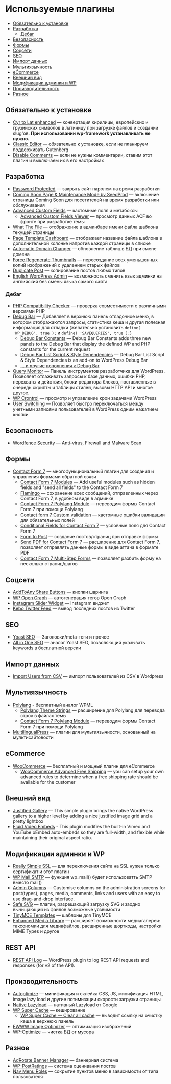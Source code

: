 # Используемые плагины

* [Обязательно к установке](#Обязательно-к-установке)
* [Разработка](#Разработка)
  * [Дебаг](#Дебаг)
* [Безопасность](#Безопасность)
* [Формы](#Формы)
* [Соцсети](#Соцсети)
* [SEO](#seo)
* [Импорт данных](#Импорт-данных)
* [Мультиязычность](#Мультиязычность)
* [eCommerce](#ecommerce)
* [Внешний вид](#Внешний-вид)
* [Модификации админки и WP](#Модификации-админки-и-wp)
* [Производительность](#Производительность)
* [Разное](#Разное)

## Обязательно к установке

* [Cyr to Lat enhanced](https://wordpress.org/plugins/cyr3lat/) — конвертация кирилицы, европейских и грузинских символов в латиницу при загрузке файлов и создании slug'ов. **При использовании wp-framework устанавливать не нужно.**
* [Classic Editor](https://wordpress.org/plugins/classic-editor/) — обязательно к установке, если не планируем поддерживать Gutenberg
* [Disable Comments](https://wordpress.org/plugins/disable-comments/) — если не нужны комментарии, ставим этот плагин и выключаем их в его настройках

## Разработка

* [Password Protected](https://wordpress.org/plugins/password-protected/) — закрыть сайт паролем на время разработки
* [Coming Soon Page & Maintenance Mode by SeedProd](https://wordpress.org/plugins/coming-soon/) — включение страницы Coming Soon для посетителей на время разработки или обслуживания
* [Advanced Custom Fields](https://wordpress.org/plugins/advanced-custom-fields/) — кастомные поля и метабоксы
  * [Advanced Custom Fields Viewer](https://wordpress.org/plugins/advanced-custom-fields-viewer/) — просмотр данных ACF во фронте при разработке темы
* [What The File](https://wordpress.org/plugins/what-the-file/) — отображение в админбаре имени файла шаблона текущей страницы
* [Page Template Dashboard](https://wordpress.org/plugins/page-template-dashboard/) — отображает название файла шаблона в дополнительной колонке напротив каждой страницы в списке
* [Automatic Domain Changer](https://wordpress.org/plugins/automatic-domain-changer/) — обновление таблиц в БД при смене домена
* [Force Regenerate Thumbnails](https://wordpress.org/plugins/force-regenerate-thumbnails/) — пересоздание всех уменьшенных копий изображений с удалением старых файлов
* [Duplicate Post](https://wordpress.org/plugins/duplicate-post/) — копирование постов любых типов
* [English WordPress Admin](https://wordpress.org/plugins/english-wp-admin/) — возможность сменить язык админки на английский без смены языка самого сайта
  
### Дебаг

* [PHP Compatibility Checker](https://wordpress.org/plugins/php-compatibility-checker/) — проверка совместимости с различными версиями PHP
* [Debug Bar](https://wordpress.org/plugins/debug-bar/) — Добавляет в верхнюю панель отладочное меню, в котором отображаются запросы, статистика кеша и другая полезная информация для отладки (желательно установить `define( 'WP_DEBUG', true );` и `define( 'SAVEQUERIES', true );`)
  * [Debug Bar Constants](https://wordpress.org/plugins/debug-bar-constants/) — Debug Bar Constants adds three new panels to the Debug Bar that display the defined WP and PHP constants for the current request
  * [Debug Bar List Script & Style Dependencies](https://wordpress.org/plugins/debug-bar-list-dependencies/) — Debug Bar List Script & Style Dependencies is an add-on to WordPress Debug Bar
  * [… и другие дополнения к Debug Bar](https://wordpress.org/plugins/search.php?q=Debug+Bar)
* [Query Monitor](https://wordpress.org/plugins/query-monitor/) — Панель инструментов разработчика для WordPress. Позволяет отлаживать запросы к базе данных, ошибки PHP, перехваты и действия, блоки редактора блоков, поставленные в очередь скрипты и таблицы стилей, вызовы HTTP API и многое другое.
* [WP Crontrol](https://wordpress.org/plugins/wp-crontrol/) — просмотр и управление крон задачами WordPress
* [User Switching](https://wordpress.org/plugins/user-switching/) — Позволяет быстро переключаться между учетными записями пользователей в WordPress одним нажатием кнопки

## Безопасность

* [Wordfence Security](https://wordpress.org/plugins/wordfence/) — Anti-virus, Firewall and Malware Scan

## Формы

* [Contact Form 7](https://wordpress.org/plugins/contact-form-7/) — многофункциональный плагин для создания и управления формами обратной связи
  * [Contact Form 7 Modules](https://wordpress.org/plugins/contact-form-7-modules/) — Add useful modules such as hidden fields and "send all fields" to the Contact Form 7
  * [Flamingo](https://wordpress.org/plugins/flamingo/) — сохранение всех сообщений, отправленных через Contact Form 7, в удобном виде в админке
  * [Contact Form 7 Polylang Module](https://wordpress.org/plugins/cf7-polylang/) — переводим формы Contact Form 7 при помощи Polylang
  * [Contact form 7 Custom validation](https://wordpress.org/plugins/cf7-field-validation/) — кастомные ошибки валидации для обязательных полей
  * [Conditional Fields for Contact Form 7](https://wordpress.org/plugins/cf7-conditional-fields/) — условные поля для Contact Form 7
  * [Form to Post](https://wordpress.org/plugins/form-to-post/) — создание постов/страниц при отправке формы
  * [Send PDF for Contact Form 7](https://wordpress.org/plugins/send-pdf-for-contact-form-7/) — расширение для Contact Form 7, позволяет отправлять данные формы в виде аттача в формате PDF
  * [Contact Form 7 Multi-Step Forms](https://wordpress.org/plugins/contact-form-7-multi-step-module/) — позволяет разбить форму на несколько страниц/шагов
  
## Соцсети

* [AddToAny Share Buttons](https://wordpress.org/plugins/add-to-any/) — кнопки шаринга
* [WP Open Graph](https://wordpress.org/plugins/wp-open-graph/) — автогенерация тегов Open Graph
* [Instagram Slider Widget](https://wordpress.org/plugins/instagram-slider-widget/) — Instagram виджет
* [Kebo Twitter Feed](https://wordpress.org/plugins/kebo-twitter-feed/) — вывод последних постов из Twitter 

## SEO

* [Yoast SEO](https://wordpress.org/plugins/wordpress-seo/) — Заголовки/meta-теги и прочее
* [All in One SEO](https://wordpress.org/plugins/all-in-one-seo-pack/) — аналог Yoast SEO, позволяющий указывать keywords в бесплатной версии

## Импорт данных

* [Import Users from CSV](https://wordpress.org/plugins/import-users-from-csv/) — импорт пользователей из CSV в Wordpress

## Мультиязычность

* [Polylang](https://wordpress.org/plugins/polylang/) - бесплатный аналог WPML
  * [Polylang Theme Strings](https://wordpress.org/plugins/polylang-theme-strings/) — расширение для Polylang для перевода строк в файлах темы
  * [Contact Form 7 Polylang Module](https://wordpress.org/plugins/cf7-polylang/) — переводим формы Contact Form 7 при помощи Polylang
* [MultilingualPress](https://wordpress.org/plugins/multilingual-press/) — плагин для мультиязычности, основанный на мультисайтовости

## eCommerce

* [WooCommerce](https://wordpress.org/plugins/woocommerce/) — бесплатный и мощный плагин для eCommerce
  * [WooCommerce Advanced Free Shipping](https://wordpress.org/plugins/woocommerce-advanced-free-shipping/) — you can setup your own advanced rules to determine when a free shipping rate should be available for the customer

## Внешний вид

* [Justified Gallery](https://wordpress.org/plugins/justified-gallery/) — This simple plugin brings the native WordPress gallery to a higher level by adding a nice justified image grid and a pretty lightbox
* [Fluid Video Embeds](https://wordpress.org/plugins/fluid-video-embeds/) - This plugin modifies the built-in Vimeo and YouTube oEmbed auto-embeds so they are full-width, and flexible while maintaining their original aspect ratio.

## Модификации админки и WP

* [Really Simple SSL](https://wordpress.org/plugins/really-simple-ssl/) — для переключения сайта на SSL нужен только сертификат и этот плагин
* [WP Mail SMTP](https://wordpress.org/plugins/wp-mail-smtp/) — функция wp_mail() будет использоватть SMTP вместо mail()
* [Admin Columns](https://wordpress.org/plugins/codepress-admin-columns/) — Customise columns on the administration screens for post(types), pages, media, comments, links and users with an easy to use drag-and-drop interface.
* [Safe SVG](https://wordpress.org/plugins/safe-svg/) — плагин, разрешающий загрузку SVG и заодно вычищающий из файлов возможные уязвимости
* [TinyMCE Templates](https://wordpress.org/plugins/tinymce-templates/screenshots/) — шаблоны для TinyMCE
* [Enhanced Media Library](https://wordpress.org/plugins/enhanced-media-library/) — расширяет возможности медиагалереи: таксономии для медиафайлов, расширенные шорткоды, настройки MIME Types и другое

## REST API

* [REST API Log](https://wordpress.org/plugins/wp-rest-api-log/) — WordPress plugin to log REST API requests and responses (for v2 of the API).

## Производительность

* [Autoptimize](https://wordpress.org/plugins/autoptimize/) — минификация и склейка CSS, JS, минификация HTML, image lazy load и другие потимизации скорости загрузки страницы
* [Native Lazyload](https://wordpress.org/plugins/native-lazyload/) — нативный Lazyload от Google
* [WP Super Cache](https://wordpress.org/plugins/wp-super-cache/) — кеширование
  * [WP Super Cache — Clear all cache](https://wordpress.org/plugins/wp-super-cache-clear-cache-menu/) — выводит ссылку на очистку кеша в верхнюю панель
* [EWWW Image Optimizer](https://wordpress.org/plugins/ewww-image-optimizer/) — оптимизация изображений
* [WP-Optimize](https://wordpress.org/plugins/wp-optimize/) — чистка БД от мусора

## Разное

* [AdRotate Banner Manager](https://wordpress.org/plugins/adrotate/) — баннерная система
* [WP-PostRatings](https://wordpress.org/plugins/wp-postratings/) — система оценивания постов
* [Nav Menu Roles](https://wordpress.org/plugins/nav-menu-roles/) — сокрытие пунктов меню в зависимости от типа пользователя
